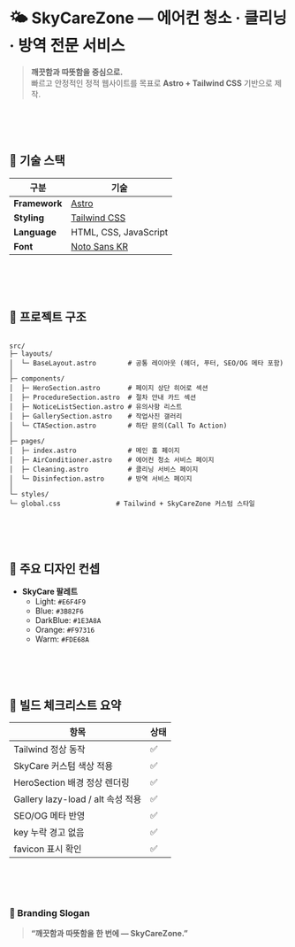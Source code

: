 # 🌤️ SkyCareZone — 에어컨 청소 · 클리닝 · 방역 전문 서비스

> **깨끗함과 따뜻함을 중심으로.**  
> 빠르고 안정적인 정적 웹사이트를 목표로 **Astro + Tailwind CSS** 기반으로 제작.

<br><br><br>

## 🚀 기술 스택

| 구분 | 기술 |
|------|------|
| **Framework** | [Astro](https://astro.build/)
| **Styling** | [Tailwind CSS](https://tailwindcss.com/)
| **Language** | HTML, CSS, JavaScript |
| **Font** | [Noto Sans KR](https://fonts.google.com/specimen/Noto+Sans+KR)

<br><br><br>

## 🧱 프로젝트 구조

```

src/
├─ layouts/
│  └─ BaseLayout.astro        # 공통 레이아웃 (헤더, 푸터, SEO/OG 메타 포함)
│
├─ components/
│  ├─ HeroSection.astro       # 페이지 상단 히어로 섹션
│  ├─ ProcedureSection.astro  # 절차 안내 카드 섹션
│  ├─ NoticeListSection.astro # 유의사항 리스트
│  ├─ GallerySection.astro    # 작업사진 갤러리
│  └─ CTASection.astro        # 하단 문의(Call To Action)
│
├─ pages/
│  ├─ index.astro             # 메인 홈 페이지
│  ├─ AirConditioner.astro    # 에어컨 청소 서비스 페이지
│  ├─ Cleaning.astro          # 클리닝 서비스 페이지
│  └─ Disinfection.astro      # 방역 서비스 페이지
│
└─ styles/
└─ global.css              # Tailwind + SkyCareZone 커스텀 스타일

```

<br><br><br>

## 🎨 주요 디자인 컨셉

- **SkyCare 팔레트**
  - Light: `#E6F4F9`
  - Blue: `#3B82F6`
  - DarkBlue: `#1E3A8A`
  - Orange: `#F97316`
  - Warm: `#FDE68A`

<br><br><br>

## 🧾 빌드 체크리스트 요약

| 항목                            | 상태 |
| ----------------------------- | -- |
| Tailwind 정상 동작                | ✅  |
| SkyCare 커스텀 색상 적용             | ✅  |
| HeroSection 배경 정상 렌더링         | ✅  |
| Gallery lazy-load / alt 속성 적용 | ✅  |
| SEO/OG 메타 반영                  | ✅  |
| key 누락 경고 없음                  | ✅  |
| favicon 표시 확인                 | ✅  |

<br><br><br>

### 🧡 Branding Slogan

> **“깨끗함과 따뜻함을 한 번에 — SkyCareZone.”**
